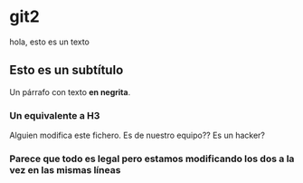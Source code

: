 # git2
hola, esto es un texto
## Esto es un subtítulo
Un párrafo con texto **en negrita**.
### Un equivalente a H3

Alguien modifica este fichero. Es de nuestro equipo?? Es un hacker?

### Parece que todo es legal pero estamos modificando los dos a la vez en las mismas líneas
